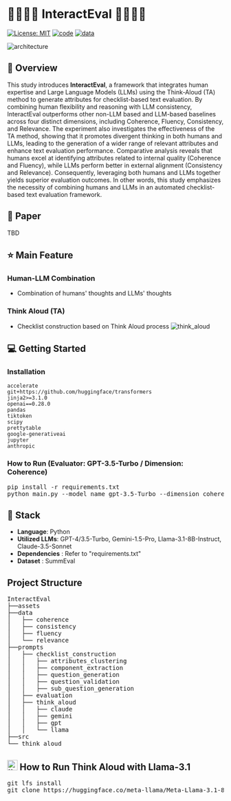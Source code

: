 
# 👨‍👩‍👦‍👦 InteractEval 👨‍👩‍👦‍👦 


[![License: MIT](https://img.shields.io/badge/License-MIT-yellow.svg)](https://opensource.org/licenses/MIT)
[![code](https://img.shields.io/badge/Code-Python3.9-blue)](https://docs.python.org/3/license.html)
[![data](https://img.shields.io/badge/Data-SummEval-green)](https://github.com/Yale-LILY/SummEval.git)

![architecture](https://github.com/user-attachments/assets/14061539-2433-4824-bc54-f79befb2b216)




## 📖 Overview

This study introduces **InteractEval**, a framework that integrates human expertise and Large Language Models (LLMs) using the Think-Aloud (TA) method to generate attributes for checklist-based text evaluation. By combining human flexibility and reasoning with LLM consistency, InteractEval outperforms other non-LLM based and LLM-based baselines across four distinct dimensions, including Coherence, Fluency, Consistency, and Relevance. The experiment also investigates the effectiveness of the TA method, showing that it promotes divergent thinking in both humans and LLMs, leading to the generation of a wider range of relevant attributes and enhance text evaluation performance. Comparative analysis reveals that humans excel at identifying attributes related to internal quality (Coherence and Fluency), while LLMs perform better in external alignment (Consistency and Relevance). Consequently, leveraging both humans and LLMs together yields superior evaluation outcomes. In other words, this study emphasizes the necessity of combining humans and LLMs in an automated checklist-based text evaluation framework.

## 📑 Paper
TBD

## ⭐ Main Feature

### Human-LLM Combination
- Combination of humans' thoughts and LLMs' thoughts

### Think Aloud (TA)
- Checklist construction based on Think Aloud process
![think_aloud](https://github.com/user-attachments/assets/fb41ebde-1d4c-4ea7-b154-99e2871ccd09)


## 💻 Getting Started


### Installation
```
accelerate
git+https://github.com/huggingface/transformers
jinja2>=3.1.0
openai==0.28.0
pandas
tiktoken
scipy
prettytable
google-generativeai
jupyter
anthropic
```

### How to Run (Evaluator: GPT-3.5-Turbo / Dimension: Coherence)
<pre>
pip install -r requirements.txt
python main.py --model_name gpt-3.5-Turbo --dimension coherence
</pre>

## 🔧 Stack
- **Language**: Python
- **Utilized LLMs**: GPT-4/3.5-Turbo, Gemini-1.5-Pro, Llama-3.1-8B-Instruct, Claude-3.5-Sonnet
- **Dependencies** : Refer to "requirements.txt"
- **Dataset** : SummEval


## Project Structure

<!-- ```markdown -->
<pre>
InteractEval
├──assets
├──data
│   ├── coherence
│   ├── consistency
│   ├── fluency
│   └── relevance
├──prompts
│   ├── checklist_construction
│   │   ├── attributes_clustering
│   │   ├── component_extraction
│   │   ├── question_generation
│   │   ├── question_validation
│   │   ├── sub_question_generation
│   ├── evaluation
│   ├── think_aloud
│   │   ├── claude
│   │   ├── gemini
│   │   ├── gpt
│   │   └── llama
├──src
└── think_aloud
</pre>


## <img width="24" height="24" src="https://img.icons8.com/emoji/48/llama-emoji.png" alt="llama-emoji"/> How to Run Think Aloud with Llama-3.1
<pre>
git lfs install
git clone https://huggingface.co/meta-llama/Meta-Llama-3.1-8B-Instruct
</pre>

